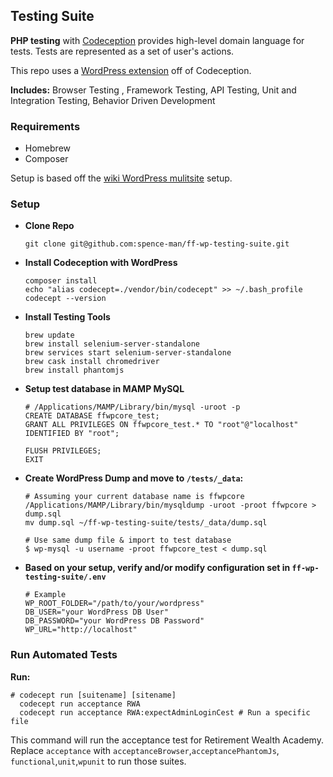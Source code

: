 ## Testing Suite

**PHP testing** with [Codeception](https://codeception.com/) provides high-level domain language for tests. Tests are represented as a set of user's actions.

This repo uses a [WordPress extension](https://codeception.com/for/wordpress) off of Codeception.

**Includes:** Browser Testing , Framework Testing, API Testing, Unit and Integration Testing, Behavior Driven Development

### Requirements
- Homebrew
- Composer

Setup is based off the [wiki WordPress mulitsite](https://wiki.formulafolios.com/view/WordPress_Multisite#) setup.

### Setup

- **Clone Repo**

      git clone git@github.com:spence-man/ff-wp-testing-suite.git

- **Install Codeception with WordPress**

      composer install
      echo "alias codecept=./vendor/bin/codecept" >> ~/.bash_profile
      codecept --version

- **Install Testing Tools**

      brew update
      brew install selenium-server-standalone
      brew services start selenium-server-standalone
      brew cask install chromedriver
      brew install phantomjs

- **Setup test database in MAMP MySQL**

      # /Applications/MAMP/Library/bin/mysql -uroot -p
      CREATE DATABASE ffwpcore_test;
      GRANT ALL PRIVILEGES ON ffwpcore_test.* TO "root"@"localhost" IDENTIFIED BY "root";

      FLUSH PRIVILEGES;
      EXIT

- **Create WordPress Dump and move to `/tests/_data`:**

      # Assuming your current database name is ffwpcore
      /Applications/MAMP/Library/bin/mysqldump -uroot -proot ffwpcore > dump.sql
      mv dump.sql ~/ff-wp-testing-suite/tests/_data/dump.sql

      # Use same dump file & import to test database
      $ wp-mysql -u username -proot ffwpcore_test < dump.sql

- **Based on your setup, verify and/or modify configuration set in `ff-wp-testing-suite/.env`**

      # Example
      WP_ROOT_FOLDER="/path/to/your/wordpress"
      DB_USER="your WordPress DB User"
      DB_PASSWORD="your WordPress DB Password"
      WP_URL="http://localhost"

### Run Automated Tests

**Run:**

    # codecept run [suitename] [sitename]
      codecept run acceptance RWA
      codecept run acceptance RWA:expectAdminLoginCest # Run a specific file


This command will run the acceptance test for Retirement Wealth Academy.
Replace `acceptance` with `acceptanceBrowser`,`acceptancePhantomJs`, `functional`,`unit`,`wpunit` to run those suites.


